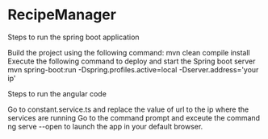 # RecipeManager

Steps to run the spring boot application

Build the project using the following command:
mvn clean compile install
Execute the following command to deploy and start the Spring boot server
mvn spring-boot:run -Dspring.profiles.active=local -Dserver.address='your ip'

Steps to run the angular code

Go to constant.service.ts and replace the value of url to the ip where the services are running
Go to the command prompt and exceute the command ng serve --open to launch the app in your default browser.
